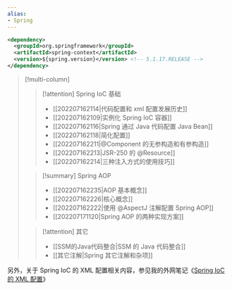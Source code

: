 ```yaml
---
alias:
- Spring
---
```


```xml
<dependency>
  <groupId>org.springframework</groupId>
  <artifactId>spring-context</artifactId>
  <version>${spring.version}</version> <!-- 5.1.17.RELEASE -->
</dependency>
```

> [!multi-column]
> > [!attention] Spring IoC 基础
> > - [[202207162114|代码配置和 xml 配置发展历史]]
> > - [[202207162109|实例化 Spring IoC 容器]]
> > - [[202207162116|Spring 通过 Java 代码配置 Java Bean]]
> > - [[202207162118|简化配置]]
> > - [[202207162211|@Component 的无参构造和有参构造]]
> > - [[202207162213|JSR-250 的 @Resource]]
> > - [[202207162214|三种注入方式的使用技巧]]
> 
> > [!summary] Spring AOP
> > - [[202207162235|AOP 基本概念]]
> > - [[202207162226|核心概念]]
> > - [[202207162222|使用 @AspectJ 注解配置 Spring AOP]]
> > - [[202207171120\|Spring AOP 的两种实现方案]]
> 
> > [!attention] 其它
> > - [[SSM的Java代码整合\|SSM 的 Java 代码整合]]
> > - [[其它注解\|Spring 其它注解和杂项]]


另外，关于 Spring IoC 的 XML 配置相关内容，参见我的外网笔记《[Spring IoC 的 XML 配置](https://www.zybuluo.com/hemiao3000/note/2309510)》

